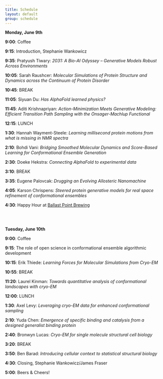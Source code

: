 ```yaml
---
title: Schedule  
layout: default  
group: schedule  
---
```

**Monday, June 9th**

**9:00**: Coffee  

**9:15**: Introduction, Stephanie Wankowicz

**9:35**: Pratyush Tiwary: *2031: A Bio-AI Odyssey – Generative Models Robust Across Environments*

**10:05**: Sarah Raushcer: *Molecular Simulations of Protein Structure and Dynamics across the Continuum of Protein Disorder*

**10:45**: BREAK

**11:05**: Siyuan Du: *Has AlphaFold learned physics?*

**11:45**: Aditi Krishnapriyan: *Action-Minimization Meets Generative Modeling: Efficient Transition Path Sampling with the Onsager-Machlup Functional*

**12:15**: LUNCH

**1:30**: Hannah Wayment-Steele: *Learning millisecond protein motions from what is missing in NMR spectra*

**2:10**: Bohdi Vani: *Bridging Smoothed Molecular Dynamics and Score-Based Learning for Conformational Ensemble Generation*

**2:30**: Doeke Hekstra: *Connecting AlphaFold to experimental data*

**3:10**: BREAK

**3:35**: Eugene Palovcak: *Drugging an Evolving Allosteric Nanomachine*

**4:05**: Karson Chrispens: *Steered protein generative models for real space refinement of conformational ensembles*

**4:30**: Happy Hour at [Ballast Point Brewing](https://ballastpoint.com/location/san-francisco/) 


<br>
<br>

**Tuesday, June 10th**

**9:00**: Coffee 

**9:15**: The role of open science in conformational ensemble algorithmic development

**10:15**: Erik Thiede: *Learning Forces for Molecular Simulations from Cryo-EM*

**10:55**: BREAK

**11:20**: Laurel Kinman: *Towards quantitative analysis of conformational landscapes with cryo-EM*

**12:00**: LUNCH

**1:30**: Axel Levy: *Leveraging cryo-EM data for enhanced conformational sampling*

**2:10**: Yuda Chen: *Emergence of specific binding and catalysis from a designed generalist binding protein*

**2:40**: Bronwyn Lucas: *Cryo-EM for single molecule structural cell biology*

**3:20**: BREAK

**3:50**: Ben Barad: *Introducing cellular context to statistical structural biology*

**4:30**: Closing, Stephanie Wankowicz/James Fraser

**5:00**: Beers & Cheers!
